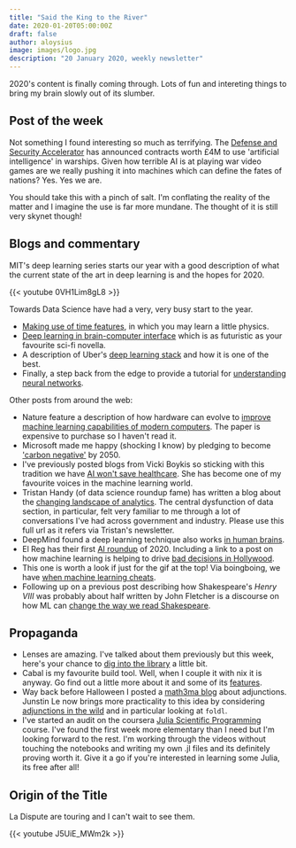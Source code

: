 ```yaml
---
title: "Said the King to the River"
date: 2020-01-20T05:00:00Z
draft: false
author: aloysius
image: images/logo.jpg
description: "20 January 2020, weekly newsletter"
---
```


2020's content is finally coming through. Lots of fun and intereting things to
bring my brain slowly out of its slumber.


## Post of the week

Not something I found interesting so much as terrifying. The [Defense and
Security
Accelerator](https://www.gov.uk/government/news/revolutionary-artificial-intelligence-warship-contracts-announced)
has announced contracts worth £4M to use 'artificial intelligence' in warships.
Given how terrible AI is at playing war video games are we really pushing it into
machines which can define the fates of nations? Yes. Yes we are.

You should take this with a pinch of salt. I'm conflating the reality of the
matter and I imagine the use is far more mundane. The thought of it is still
very skynet though!


## Blogs and commentary

MIT's deep learning series starts our year with a good description of what the
current state of the art in deep learning is and the hopes for 2020.

{{< youtube 0VH1Lim8gL8 >}}


Towards Data Science have had a very, very busy start to the year.

- [Making use of time
  features](https://towardsdatascience.com/its-official-time-doesn-t-exist-8c786530eca1),
  in which you may learn a little physics.
- [Deep learning in brain-computer
  interface](https://towardsdatascience.com/deep-learning-in-brain-computer-interface-f650d00268d0)
  which is as futuristic as your favourite sci-fi novella.
- A description of Uber's [deep learning
  stack](https://towardsdatascience.com/uber-has-been-quietly-assembling-one-of-the-most-impressive-open-source-deep-learning-stacks-in-b645656ddddb)
  and how it is one of the best.
- Finally, a step back from the edge to provide a tutorial for [understanding
  neural
  networks](https://towardsdatascience.com/under-the-hood-of-deep-learning-e8bb39aec5d2).


Other posts from around the web:

- Nature feature a description of how hardware can evolve to [improve machine
  learning capabilities of modern
  computers](https://www.nature.com/articles/d41586-020-00002-x). The paper is
  expensive to purchase so I haven't read it.
- Microsoft made me happy (shocking I know) by pledging to become
  ['carbon negative'](https://www.bbc.com/news/technology-51133811) by 2050.
- I've previously posted blogs from Vicki Boykis so sticking with this tradition
  we have [AI won't save
  healthcare](https://vicki.substack.com/p/ai-wont-save-healthcare).
  She has become one of my favourite voices in the machine learning world.
- Tristan Handy (of data science roundup fame) has written a blog about the
  [changing landscape of
  analytics](https://blog.getdbt.com/analytics-engineering-for-everyone/?utm_campaign=The%20Data%20Science%20Roundup&utm_medium=email&utm_source=Revue%20newsletter).
  The central dysfunction of data section, in particular, felt very familiar to
  me through a lot of conversations I've had across government and industry.
  Please use this full url as it refers via Tristan's newsletter.
- DeepMind found a deep learning technique also works [in human
  brains](https://www.newscientist.com/article/2230327-deepmind-found-an-ai-learning-technique-also-works-in-human-brains/).
- El Reg has their first [AI
  roundup](https://www.theregister.co.uk/2020/01/13/ai_roundup_100120/) of 2020.
  Including a link to a post on how machine learning is helping to drive [bad
  decisions in
  Hollywood](https://www.bleedingcool.com/2020/01/11/warner-bros-outsourcing-decisions-to-greenlight-new-films-to-ai-doubles-down-on-worst-hollywood-instincts/).
- This one is worth a look if just for the gif at the top! Via boingboing, we
  have [when machine learning
  cheats](https://boingboing.net/2020/01/11/optimizers-curse.html).
- Following up on a previous post describing how Shakespeare's _Henry VIII_ was
  probably about half written by John Fletcher is a discourse on how ML can
  [change the way we read Shakespeare](https://reaction.life/could-ai-revolutionise-how-we-read-shakespeare).


## Propaganda

- Lenses are amazing. I've talked about them previously but this week, here's
  your chance to [dig into the library](https://deontologician.com/wiki/lenses/)
  a little bit.
- Cabal is my favourite build tool. Well, when I couple it with nix it is
  anyway. Go find out a little more about it and some of its
  [features](https://vrom911.github.io/blog/common-stanzas).
- Way back before Halloween I posted a [math3ma
  blog](https://blog.jle.im/entry/foldl-adjunction.html) about adjunctions.
  Junstin Le now brings more practicality to this idea by considering
  [adjunctions in the wild](https://blog.jle.im/entry/foldl-adjunction.html) and
  in particular looking at `foldl`.
- I've started an audit on the coursera [Julia Scientific
  Programming](https://www.coursera.org/learn/julia-programming) course. I've
  found the first week more elementary than I need but I'm looking forward to
  the rest. I'm working through the videos without touching the notebooks and
  writing my own .jl files and its definitely proving worth it. Give it a go if
  you're interested in learning some Julia, its free after all!


## Origin of the Title

La Dispute are touring and I can't wait to see them.

{{< youtube J5UiE_MWm2k >}}
